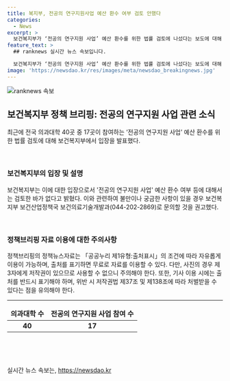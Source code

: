 ```yaml
---
title: 복지부, 전공의 연구지원사업 예산 환수 여부 검토 안했다
categories:
  - News
excerpt: >
  보건복지부가 ‘전공의 연구지원 사업’ 예산 환수를 위한 법률 검토에 나섰다는 보도에 대해 복지부는 검토한 적이 없다고 밝혔다. 이에 대한 자세한 내용은 보건복지부 보건산업정책국 보건의료기술개발과로 문의할 수 있다. <자료출처=정책브리핑 www.korea.kr> (150자)
feature_text: >
  ## ranknews 실시간 뉴스 속보입니다.

  보건복지부가 ‘전공의 연구지원 사업’ 예산 환수를 위한 법률 검토에 나섰다는 보도에 대해 복지부는 검토한 적이 없다고 밝혔다. 이에 대한 자세한 내용은 보건복지부 보건산업정책국 보건의료기술개발과로 문의할 수 있다. <자료출처=정책브리핑 www.korea.kr> (150자)
image: 'https://newsdao.kr/res/images/meta/newsdao_breakingnews.jpg'
---
```


<p><img src="https://newsdao.kr/res/images/meta/newsdao_breakingnews.jpg" alt="ranknews 속보" /></p>

<h2 data-ke-size="size26">보건복지부 정책 브리핑: 전공의 연구지원 사업 관련 소식</h2>

<p data-ke-size="size16">최근에 전국 의과대학 40곳 중 17곳이 참여하는 ‘전공의 연구지원 사업’ 예산 환수를 위한 법률 검토에 대해 보건복지부에서 입장을 발표했다.</p>

<p data-ke-size="size16">&nbsp;</p>

<h3>보건복지부의 입장 및 설명</h3>

<p data-ke-size="size16">보건복지부는 이에 대한 입장으로서 '전공의 연구지원 사업' 예산 환수 여부 등에 대해서는 검토한 바가 없다고 밝혔다. 이와 관련하여 불만이나 궁금한 사항이 있을 경우 보건복지부 보건산업정책국 보건의료기술개발과(044-202-2869)로 문의할 것을 권고했다.</p> 

<p data-ke-size="size16">&nbsp;</p>

<h3>정책브리핑 자료 이용에 대한 주의사항</h3>

<p data-ke-size="size16">정책브리핑의 정책뉴스자료는 「공공누리 제1유형:출처표시」의 조건에 따라 자유롭게 이용이 가능하며, 출처를 표기하면 무료로 자료를 이용할 수 있다. 다만, 사진의 경우 제3자에게 저작권이 있으므로 사용할 수 없으니 주의해야 한다. 또한, 기사 이용 시에는 출처를 반드시 표기해야 하며, 위반 시 저작권법 제37조 및 제138조에 따라 처벌받을 수 있다는 점을 유의해야 한다.</p>

<hr>

<table>
<thead>
<tr>
<td style="text-align: center; height: 17px;"><b>의과대학 수</b></td>
<td style="text-align: center; height: 17px;"><b>전공의 연구지원 사업 참여 수</b></td>
</tr>
</thead>
<tbody>
<tr>
<td style="text-align: center; height: 17px;"><b>40</b></td>
<td style="text-align: center; height: 17px;"><b>17</b></td>
</tr>
</tbody>
</table>

<p data-ke-size="size16">&nbsp;</p>

<p data-ke-size="size16">&nbsp;</p>
실시간 뉴스 속보는, <a href="https://newsdao.kr" rel="dofollow">https://newsdao.kr</a>


